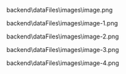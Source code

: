 backend\dataFiles\images\image.png

backend\dataFiles\images\image-1.png

backend\dataFiles\images\image-2.png

backend\dataFiles\images\image-3.png

backend\dataFiles\images\image-4.png